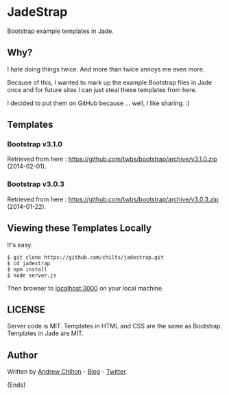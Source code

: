 # JadeStrap #

Bootstrap example templates in Jade. 

## Why? ##

I hate doing things twice. And more than twice annoys me even more.

Because of this, I wanted to mark up the example Bootstrap files in Jade once and for future sites I can just steal
these templates from here.

I decided to put them on GitHub because ... well, I like sharing. :)

## Templates ##

### Bootstrap v3.1.0 ###

Retrieved from here : https://github.com/twbs/bootstrap/archive/v3.1.0.zip (2014-02-01).

### Bootstrap v3.0.3 ###

Retrieved from here : https://github.com/twbs/bootstrap/archive/v3.0.3.zip (2014-01-22).

## Viewing these Templates Locally ##

It's easy:

```
$ git clone https://github.com/chilts/jadestrap.git
$ cd jadestrap
$ npm install
$ node server.js
```

Then browser to [localhost:3000](http://localhost:3000/) on your local machine.

## LICENSE ##

Server code is MIT. Templates in HTML and CSS are the same as Bootstrap. Templates in Jade are MIT.

## Author ##

Written by [Andrew Chilton](http://chilts.org/) - [Blog](http://chilts.org/blog/) -
[Twitter](https://twitter.com/andychilton).

(Ends)
